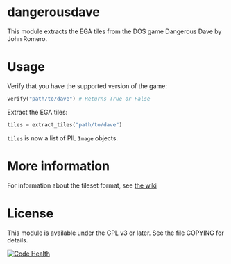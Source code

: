 dangerousdave
=============

This module extracts the EGA tiles from the DOS game Dangerous Dave by John
Romero.

Usage
=====

Verify that you have the supported version of the game:

```python
verify("path/to/dave") # Returns True or False
```

Extract the EGA tiles:

```python
tiles = extract_tiles("path/to/dave")
```

`tiles` is now a list of PIL `Image` objects.

More information
================

For information about the tileset format, see [the wiki][1]

License
=======

This module is available under the GPL v3 or later. See the file COPYING for
details.

[![Code Health](https://landscape.io/github/sopoforic/cgrr-dangerousdave/master/landscape.svg?style=flat)](https://landscape.io/github/sopoforic/cgrr-dangerousdave/master)

[1]: https://github.com/sopoforic/cgrr-dangerousdave/wiki/Dangerous%20Dave%20EGA%20Tileset%20Format
